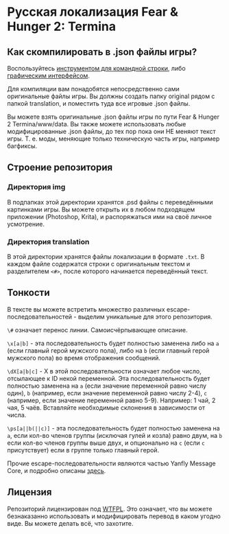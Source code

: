 # Русская локализация Fear & Hunger 2: Termina

## Как скомпилировать в .json файлы игры?

Воспользуйтесь [инструментом для командной строки](https://github.com/savannstm/rvpacker-json-txt), либо [графическим интерфейсом](https://github.com/savannstm/rpgm-translation-gui).

Для компиляции вам понадобятся непосредственно сами оригинальные файлы игры. Вы должны создать папку original рядом с папкой translation, и поместить туда все игровые .json файлы.

Вы можете взять оригинальные .json файлы игры по пути Fear & Hunger 2 Termina/www/data. Вы также можете использовать любые модифицированные .json файлы, до тех пор пока они НЕ меняют текст игры. Т. е. моды, меняющие только техническую часть игры, например багфиксы.

## Строение репозитория

### Директория img

В подпапках этой директории хранятся .psd файлы с переведёнными картинками игры. Вы можете открыть их в любом подходящем приложении (Photoshop, Krita), и распоряжаться ими на своё личное усмотрение.

### Директория translation

В этой директории хранятся файлы локализации в формате `.txt`.
В каждом файле содержатся строки с оригинальным текстом и разделителем `<#>`, после которого начинается переведённый текст.

## Тонкости

В тексте вы можете встретить множество различных escape-последовательностей - выделим уникальные для этого репозитория.

`\#` означает перенос линии. Самоисчёрпывающее описание.

`\x[a|b]` - эта последовательность будет полностью заменена либо на `a` (если главный герой мужского пола), либо на `b` (если главный герой мужского пола) во время отображения сообщений.

`\dX[a|b|c]` - X в этой последовательности означает любое число, отсылающее к ID некой переменной. Эта последовательность будет полностью заменена на `a` (если значение переменной равно числу один), `b` (например, если значение переменной равно числу 2-4), `c` (например, если значение переменной равно 5-9). Например: 1 чай, 2 чая, 5 чаёв. Вставляйте необходимые склонения в зависимости от числа.

`\ps[a||b(||c)]` - эта последовательность будет полностью заменена на `a`, если кол-во членов группы (исключая гулей и козла) равно двум, на `b` если кол-во членов группы выше двух, и опционально на `c` (если `c` присутствует) если в группе только главный герой.

Прочие escape-последовательности являются частью Yanfly Message Core, и подробно описаны [здесь](<http://www.yanfly.moe/wiki/Message_Core_(YEP)>).

## Лицензия

Репозиторий лицензирован под [WTFPL](http://www.wtfpl.net/).
Это означает, что вы можете безнаказанно использовать и модифицировать перевод в каком угодно виде. Вы можете делать всё, что захотите.

